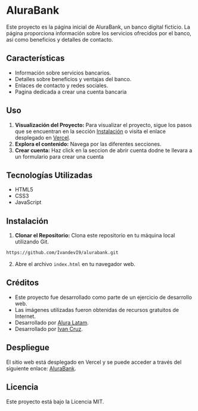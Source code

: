 # AluraBank 

Este proyecto es la página inicial de AluraBank, un banco digital ficticio. La página proporciona información sobre los servicios ofrecidos por el banco, así como beneficios y detalles de contacto.

## Características

- Información sobre servicios bancarios.
- Detalles sobre beneficios y ventajas del banco.
- Enlaces de contacto y redes sociales.
- Pagina dedicada a crear una cuenta bancaria

## Uso

1. **Visualización del Proyecto:** Para visualizar el proyecto, sigue los pasos que se encuentran en la sección [Instalación](#instalación) o visita el enlace desplegado en [Vercel](https://alurabank.vercel.app/).
2. **Explora el contenido:** Navega por las diferentes secciones.
3. **Crear cuenta:** Haz click en la seccion de abrir cuenta dodne te llevara a un formulario para crear una cuenta

## Tecnologías Utilizadas

- HTML5
- CSS3
- JavaScript

## Instalación

1. **Clonar el Repositorio:** Clona este repositorio en tu máquina local utilizando Git.
```bash
https://github.com/IvandevI9/alurabank.git
```
2. Abre el archivo `index.html` en tu navegador web.

## Créditos

- Este proyecto fue desarrollado como parte de un ejercicio de desarrollo web.
- Las imágenes utilizadas fueron obtenidas de recursos gratuitos de Internet.
- Desarrollado por [Alura Latam](https://www.linkedin.com/company/alura-latam/).
- Desarrollado por [Ivan Cruz](https://www.linkedin.com/in/ivan-cruz-1906mx/).


## Despliegue

El sitio web está desplegado en Vercel y se puede acceder a través del siguiente enlace: [AluraBank]( https://alurabank.vercel.app/ ).


## Licencia

Este proyecto está bajo la Licencia MIT.
